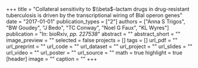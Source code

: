 +++
title = "Collateral sensitivity to $\\beta$-lactam drugs in drug-resistant tuberculosis is driven by the transcriptional wiring of BlaI operon genes"
date = "2017-01-01"
publication_types = ["2"]
authors = ["Anna S Trigos", "BW Goudey", "J Bedo", "TC Conway", "Noel G Faux", "KL Wyres"]
publication = "In: bioRxiv, _pp. 227538_"
abstract = ""
abstract_short = ""
image_preview = ""
selected = false
projects = []
tags = []
url_pdf = ""
url_preprint = ""
url_code = ""
url_dataset = ""
url_project = ""
url_slides = ""
url_video = ""
url_poster = ""
url_source = ""
math = true
highlight = true
[header]
image = ""
caption = ""
+++
